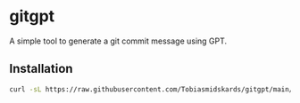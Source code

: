 # gitgpt

A simple tool to generate a git commit message using GPT.

## Installation

```bash
curl -sL https://raw.githubusercontent.com/Tobiasmidskards/gitgpt/main/install.sh | bash
```